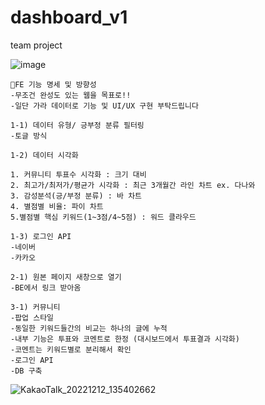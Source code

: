 # dashboard_v1
team project

![image](https://user-images.githubusercontent.com/119420119/206973833-193d7539-2416-4ca8-aa95-c46873b10bd7.png)

```
🌸FE 기능 명세 및 방향성
-무조건 완성도 있는 웹을 목표로!!
-일단 가라 데이터로 기능 및 UI/UX 구현 부탁드립니다

1-1) 데이터 유형/ 긍부정 분류 필터링
-토글 방식

1-2) 데이터 시각화

1. 커뮤니티 투표수 시각화 : 크기 대비
2. 최고가/최저가/평균가 시각화 : 최근 3개월간 라인 차트 ex. 다나와
3. 감성분석(긍/부정 분류) : 바 차트
4. 별점별 비율: 파이 차트
5.별점별 핵심 키워드(1~3점/4~5점) : 워드 클라우드

1-3) 로그인 API
-네이버
-카카오

2-1) 원본 페이지 새창으로 열기
-BE에서 링크 받아옴

3-1) 커뮤니티
-팝업 스타일
-동일한 키워드들간의 비교는 하나의 글에 누적
-내부 기능은 투표와 코멘트로 한정 (대시보드에서 투표결과 시각화)
-코멘트는 키워드별로 분리해서 확인
-로그인 API
-DB 구축
```

![KakaoTalk_20221212_135402662](https://user-images.githubusercontent.com/119420119/206974372-83e55feb-8284-4734-9fb1-2abd2522e8f7.jpg)
